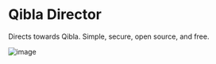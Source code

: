 # Qibla Director

Directs towards Qibla. Simple, secure, open source, and free.

![image](https://github.com/OvaisKhanday/qibla_director_flutter/assets/29146341/baf13a90-64f9-4554-b542-d74a82e1e321)
